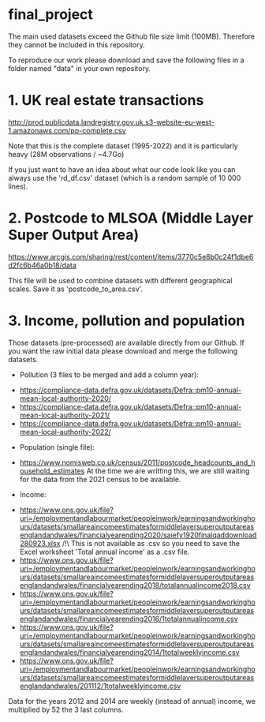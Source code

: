 # final_project

The main used datasets exceed the Github file size limit (100MB). Therefore they cannot be included in this repository. 

To reproduce our work please download and save the following files in a folder named "data" in your own repository.  

# 1. UK real estate transactions

http://prod.publicdata.landregistry.gov.uk.s3-website-eu-west-1.amazonaws.com/pp-complete.csv

Note that this is the complete dataset (1995-2022) and it is particularly heavy (28M observations / ~4.7Go)

If you just want to have an idea about what our code look like you can always use the 'rd_df.csv' dataset (which is a random sample of 10 000 lines).

# 2. Postcode to MLSOA (Middle Layer Super Output Area)

https://www.arcgis.com/sharing/rest/content/items/3770c5e8b0c24f1dbe6d2fc6b46a0b18/data

This file will be used to combine datasets with different geographical scales. 
Save it as 'postcode_to_area.csv'.

# 3. Income, pollution and population

Those datasets (pre-processed) are available directly from our Github. 
If you want the raw initial data please download and merge the following datasets. 

- Pollution (3 files to be merged and add a column year):
* https://compliance-data.defra.gov.uk/datasets/Defra::pm10-annual-mean-local-authority-2020/
* https://compliance-data.defra.gov.uk/datasets/Defra::pm10-annual-mean-local-authority-2021/
* https://compliance-data.defra.gov.uk/datasets/Defra::pm10-annual-mean-local-authority-2022/

- Population (single file):
* https://www.nomisweb.co.uk/census/2011/postcode_headcounts_and_household_estimates
At the time we are writting this, we are still waiting for the data from the 2021 census to be available. 

- Income:
* https://www.ons.gov.uk/file?uri=/employmentandlabourmarket/peopleinwork/earningsandworkinghours/datasets/smallareaincomeestimatesformiddlelayersuperoutputareasenglandandwales/financialyearending2020/saiefy1920finalqaddownload280923.xlsx
/!\ This is not available as .csv so you need to save the Excel worksheet 'Total annual income' as a .csv file.
* https://www.ons.gov.uk/file?uri=/employmentandlabourmarket/peopleinwork/earningsandworkinghours/datasets/smallareaincomeestimatesformiddlelayersuperoutputareasenglandandwales/financialyearending2018/totalannualincome2018.csv
* https://www.ons.gov.uk/file?uri=/employmentandlabourmarket/peopleinwork/earningsandworkinghours/datasets/smallareaincomeestimatesformiddlelayersuperoutputareasenglandandwales/financialyearending2016/1totalannualincome.csv
* https://www.ons.gov.uk/file?uri=/employmentandlabourmarket/peopleinwork/earningsandworkinghours/datasets/smallareaincomeestimatesformiddlelayersuperoutputareasenglandandwales/financialyearending2014/1totalweeklyincome.csv
* https://www.ons.gov.uk/file?uri=/employmentandlabourmarket/peopleinwork/earningsandworkinghours/datasets/smallareaincomeestimatesformiddlelayersuperoutputareasenglandandwales/201112/1totalweeklyincome.csv

Data for the years 2012 and 2014 are weekly (instead of annual) income, we multiplied by 52 the 3 last columns. 
